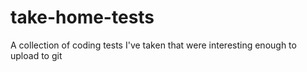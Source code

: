 # take-home-tests

A collection of coding tests I've taken that were interesting enough to upload to git

